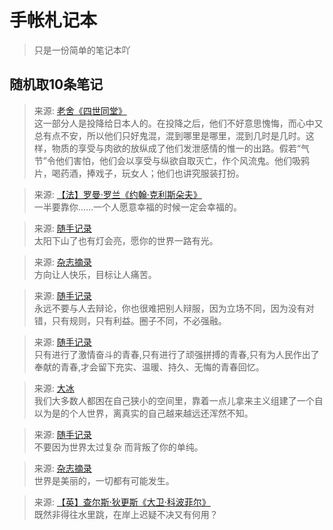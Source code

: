 # 手帐札记本
> 只是一份简单的笔记本吖

## 随机取10条笔记
> 来源: [老舍《四世同堂》](图书笔记/老舍《四世同堂》.md)<br>这一部分人是投降给日本人的。在投降之后，他们不好意思愧悔，而心中又总有点不安，所以他们只好鬼混，混到哪里是哪里，混到几时是几时。这样，物质的享受与肉欲的放纵成了他们发泄感情的惟一的出路。假若“气节”令他们害怕，他们会以享受与纵欲自取灭亡，作个风流鬼。他们吸鸦片，喝药酒，捧戏子，玩女人；他们也讲究服装打扮。

> 来源: [【法】罗曼·罗兰《约翰·克利斯朵夫》](图书笔记/【法】罗曼·罗兰《约翰·克利斯朵夫》.md)<br>一半要靠你……一个人愿意幸福的时候一定会幸福的。

> 来源: [随手记录](随手记录.md)<br>太阳下山了也有灯会亮，愿你的世界一路有光。

> 来源: [杂志摘录](杂志摘录.md)<br>方向让人快乐，目标让人痛苦。

> 来源: [随手记录](随手记录.md)<br>永远不要与人去辩论，你也很难把别人辩服，因为立场不同，因为没有对错，只有规则，只有利益。圈子不同，不必强融。

> 来源: [随手记录](随手记录.md)<br>只有进行了激情奋斗的青春,只有进行了顽强拼搏的青春,只有为人民作出了奉献的青春,才会留下充实、温暖、持久、无悔的青春回忆。

> 来源: [大冰](图书笔记/大冰.md)<br>我们大多数人都困在自己狭小的空间里，靠着一点儿拿来主义组建了一个自以为是的个人世界，离真实的自己越来越远还浑然不知。

> 来源: [随手记录](随手记录.md)<br>不要因为世界太过复杂  而背叛了你的单纯。

> 来源: [杂志摘录](杂志摘录.md)<br>世界是美丽的，一切都有可能发生。

> 来源: [【英】查尔斯·狄更斯《大卫·科波菲尔》](图书笔记/【英】查尔斯·狄更斯《大卫·科波菲尔》.md)<br>既然非得往水里跳，在岸上迟疑不决又有何用？
